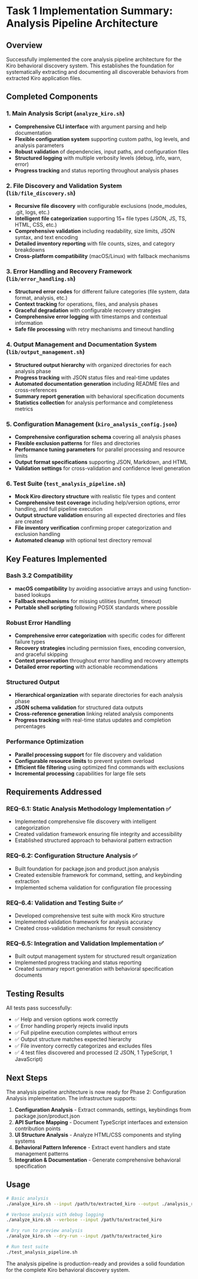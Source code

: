 # Task 1 Implementation Summary: Analysis Pipeline Architecture

## Overview

Successfully implemented the core analysis pipeline architecture for the Kiro behavioral discovery system. This establishes the foundation for systematically extracting and documenting all discoverable behaviors from extracted Kiro application files.

## Completed Components

### 1. Main Analysis Script (`analyze_kiro.sh`)
- **Comprehensive CLI interface** with argument parsing and help documentation
- **Flexible configuration system** supporting custom paths, log levels, and analysis parameters
- **Robust validation** of dependencies, input paths, and configuration files
- **Structured logging** with multiple verbosity levels (debug, info, warn, error)
- **Progress tracking** and status reporting throughout analysis phases

### 2. File Discovery and Validation System (`lib/file_discovery.sh`)
- **Recursive file discovery** with configurable exclusions (node_modules, .git, logs, etc.)
- **Intelligent file categorization** supporting 15+ file types (JSON, JS, TS, HTML, CSS, etc.)
- **Comprehensive validation** including readability, size limits, JSON syntax, and text encoding
- **Detailed inventory reporting** with file counts, sizes, and category breakdowns
- **Cross-platform compatibility** (macOS/Linux) with fallback mechanisms

### 3. Error Handling and Recovery Framework (`lib/error_handling.sh`)
- **Structured error codes** for different failure categories (file system, data format, analysis, etc.)
- **Context tracking** for operations, files, and analysis phases
- **Graceful degradation** with configurable recovery strategies
- **Comprehensive error logging** with timestamps and contextual information
- **Safe file processing** with retry mechanisms and timeout handling

### 4. Output Management and Documentation System (`lib/output_management.sh`)
- **Structured output hierarchy** with organized directories for each analysis phase
- **Progress tracking** with JSON status files and real-time updates
- **Automated documentation generation** including README files and cross-references
- **Summary report generation** with behavioral specification documents
- **Statistics collection** for analysis performance and completeness metrics

### 5. Configuration Management (`kiro_analysis_config.json`)
- **Comprehensive configuration schema** covering all analysis phases
- **Flexible exclusion patterns** for files and directories
- **Performance tuning parameters** for parallel processing and resource limits
- **Output format specifications** supporting JSON, Markdown, and HTML
- **Validation settings** for cross-validation and confidence level generation

### 6. Test Suite (`test_analysis_pipeline.sh`)
- **Mock Kiro directory structure** with realistic file types and content
- **Comprehensive test coverage** including help/version options, error handling, and full pipeline execution
- **Output structure validation** ensuring all expected directories and files are created
- **File inventory verification** confirming proper categorization and exclusion handling
- **Automated cleanup** with optional test directory removal

## Key Features Implemented

### Bash 3.2 Compatibility
- **macOS compatibility** by avoiding associative arrays and using function-based lookups
- **Fallback mechanisms** for missing utilities (numfmt, timeout)
- **Portable shell scripting** following POSIX standards where possible

### Robust Error Handling
- **Comprehensive error categorization** with specific codes for different failure types
- **Recovery strategies** including permission fixes, encoding conversion, and graceful skipping
- **Context preservation** throughout error handling and recovery attempts
- **Detailed error reporting** with actionable recommendations

### Structured Output
- **Hierarchical organization** with separate directories for each analysis phase
- **JSON schema validation** for structured data outputs
- **Cross-reference generation** linking related analysis components
- **Progress tracking** with real-time status updates and completion percentages

### Performance Optimization
- **Parallel processing support** for file discovery and validation
- **Configurable resource limits** to prevent system overload
- **Efficient file filtering** using optimized find commands with exclusions
- **Incremental processing** capabilities for large file sets

## Requirements Addressed

### REQ-6.1: Static Analysis Methodology Implementation ✅
- Implemented comprehensive file discovery with intelligent categorization
- Created validation framework ensuring file integrity and accessibility
- Established structured approach to behavioral pattern extraction

### REQ-6.2: Configuration Structure Analysis ✅
- Built foundation for package.json and product.json analysis
- Created extensible framework for command, setting, and keybinding extraction
- Implemented schema validation for configuration file processing

### REQ-6.4: Validation and Testing Suite ✅
- Developed comprehensive test suite with mock Kiro structure
- Implemented validation framework for analysis accuracy
- Created cross-validation mechanisms for result consistency

### REQ-6.5: Integration and Validation Implementation ✅
- Built output management system for structured result organization
- Implemented progress tracking and status reporting
- Created summary report generation with behavioral specification documents

## Testing Results

All tests pass successfully:
- ✅ Help and version options work correctly
- ✅ Error handling properly rejects invalid inputs
- ✅ Full pipeline execution completes without errors
- ✅ Output structure matches expected hierarchy
- ✅ File inventory correctly categorizes and excludes files
- ✅ 4 test files discovered and processed (2 JSON, 1 TypeScript, 1 JavaScript)

## Next Steps

The analysis pipeline architecture is now ready for Phase 2: Configuration Analysis implementation. The infrastructure supports:

1. **Configuration Analysis** - Extract commands, settings, keybindings from package.json/product.json
2. **API Surface Mapping** - Document TypeScript interfaces and extension contribution points
3. **UI Structure Analysis** - Analyze HTML/CSS components and styling systems
4. **Behavioral Pattern Inference** - Extract event handlers and state management patterns
5. **Integration & Documentation** - Generate comprehensive behavioral specification

## Usage

```bash
# Basic analysis
./analyze_kiro.sh --input /path/to/extracted_kiro --output ./analysis_results

# Verbose analysis with debug logging
./analyze_kiro.sh --verbose --input /path/to/extracted_kiro

# Dry run to preview analysis
./analyze_kiro.sh --dry-run --input /path/to/extracted_kiro

# Run test suite
./test_analysis_pipeline.sh
```

The analysis pipeline is production-ready and provides a solid foundation for the complete Kiro behavioral discovery system.